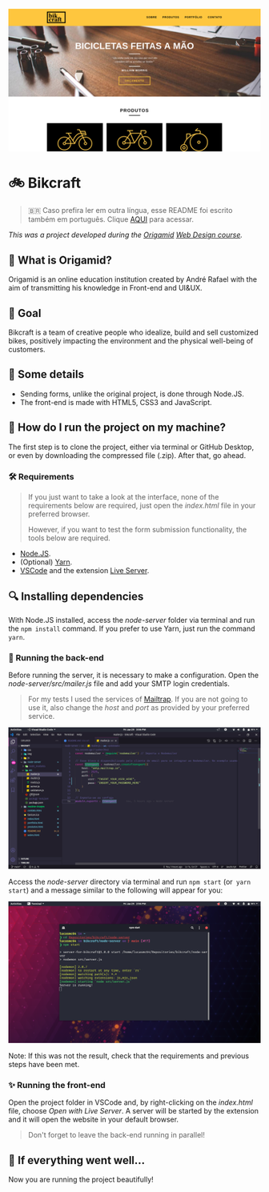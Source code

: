 ![Bikcraft](readme-images/cover.png)

# :bike: Bikcraft

> :brazil: Caso prefira ler em outra língua, esse README foi escrito também em português. Clique [AQUI](/README_pt-br.md) para acessar.

*This was a project developed during the [Origamid](https://www.origamid.com/) [Web Design course](https://www.origamid.com/curso/web-design-completo/).*

## :wolf: What is Origamid?

Origamid is an online education institution created by André Rafael with the aim of transmitting his knowledge in Front-end and UI&UX.

## :dart: Goal

Bikcraft is a team of creative people who idealize, build and sell customized bikes, positively impacting the environment and the physical well-being of customers.

## :scroll: Some details

* Sending forms, unlike the original project, is done through Node.JS.
* The front-end is made with HTML5, CSS3 and JavaScript.

## :thinking: How do I run the project on my machine?

The first step is to clone the project, either via terminal or GitHub Desktop, or even by downloading the compressed file (.zip). After that, go ahead.

### :hammer_and_wrench: Requirements

> If you just want to take a look at the interface, none of the requirements below are required, just open the *index.html* file in your preferred browser.
>
> However, if you want to test the form submission functionality, the tools below are required.

* [Node.JS](https://nodejs.org/).
* (Optional) [Yarn](https://yarnpkg.com/).
* [VSCode](https://code.visualstudio.com/) and the extension [Live Server](https://marketplace.visualstudio.com/items?itemName=ritwickdey.LiveServer).

## :mag: Installing dependencies

With Node.JS installed, access the *node-server* folder via terminal and run the `npm install` command. If you prefer to use Yarn, just run the command `yarn`.

### :goggles: Running the back-end

Before running the server, it is necessary to make a configuration. Open the *node-server/src/mailer.js* file and add your SMTP login credentials.

> For my tests I used the services of [Mailtrap](https://mailtrap.io/). If you are not going to use it, also change the *host* and *port* as provided by your preferred service.

![Login credentials](readme-images/changing-smtp-login.png)

Access the *node-server* directory via terminal and run `npm start` (or` yarn start`) and a message similar to the following will appear for you:

![Running the server](readme-images/running-server.png)

Note: If this was not the result, check that the requirements and previous steps have been met.

### :sparkles: Running the front-end

Open the project folder in VSCode and, by right-clicking on the *index.html* file, choose *Open with Live Server*. A server will be started by the extension and it will open the website in your default browser.

> Don't forget to leave the back-end running in parallel!

## :tada: If everything went well...

Now you are running the project beautifully!
